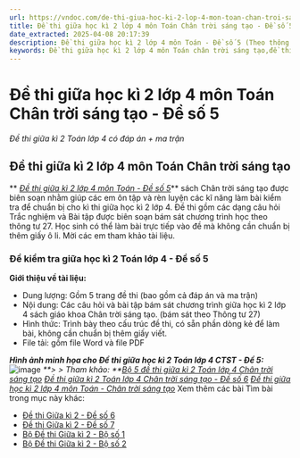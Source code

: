 ```yaml
---
url: https://vndoc.com/de-thi-giua-hoc-ki-2-lop-4-mon-toan-chan-troi-sang-tao-de-so-5-316588
title: Đề thi giữa học kì 2 lớp 4 môn Toán Chân trời sáng tạo - Đề số 5 - Đề thi giữa kì 2 Toán lớp 4 có đáp án + ma trận - VnDoc.com
date_extracted: 2025-04-08 20:17:39
description: Đề thi giữa học kì 2 lớp 4 môn Toán - Đề số 5 (Theo thông tư 27) được biên soạn nhằm hỗ trợ các em học sinh tham khảo, luyện tập để đạt kết quả cao trong kì thi sắp tới.
keywords: Đề thi giữa học kì 2 lớp 4 môn Toán chân trời sáng tạo,đề thi giữa học kì 2 môn Toán lớp 4 chân trời sáng tạo,đề thi giữa học kì 2 lớp 4 Chân trời sáng tạo,đề thi giữa học kì 2 lớp 4,đề thi giữa học kì 2 lớp 4 môn toán,đề thi giữa học kì 2 toán lớp 4,de thi giữa học kì 2 lớp 4 môn toán,đề thi toán giữa học kì 2 lớp 4,ôn tập giữa kì 2 lớp 4 môn Toán,đề thi giữa kì 2 môn toán lớp 4,đề thi giữa kì 2 lớp 4 môn toán
---
```


# Đề thi giữa học kì 2 lớp 4 môn Toán Chân trời sáng tạo - Đề số 5
 _Đề thi giữa kì 2 Toán lớp 4 có đáp án + ma trận_
## Đề thi giữa kì 2 lớp 4 môn Toán Chân trời sáng tạo
** _[Đề thi giữa kì 2 lớp 4 môn Toán - Đề số 5](<https://vndoc.com/de-thi-giua-hoc-ki-2-lop-4-mon-toan-chan-troi-sang-tao-de-so-5-316588>)_** sách Chân trời sáng tạo được biên soạn nhằm giúp các em ôn tập và rèn luyện các kĩ năng làm bài kiểm tra để chuẩn bị cho kì thi giữa học kì 2 lớp 4. Đề thi gồm các dạng câu hỏi Trắc nghiệm và Bài tập được biên soạn bám sát chương trình học theo thông tư 27. Học sinh có thể làm bài trực tiếp vào đề mà không cần chuẩn bị thêm giấy ô li. Mời các em tham khảo tài liệu.
### Đề kiểm tra giữa học kì 2 Toán lớp 4 - Đề số 5
**Giới thiệu về tài liệu:**
  * Dung lượng: Gồm 5 trang đề thi \(bao gồm cả đáp án và ma trận\)
  * Nội dung: Các câu hỏi và bài tập bám sát chương trình giữa học kì 2 lớp 4 sách giáo khoa Chân trời sáng tạo. \(bám sát theo Thông tư 27\)
  * Hình thức: Trình bày theo cấu trúc đề thi, có sẵn phần dòng kẻ để làm bài, không cần chuẩn bị thêm giấy viết.
  * File tải: gồm file Word và file PDF

_**Hình ảnh minh họa cho Đề thi giữa học kì 2 Toán lớp 4 CTST - Đề 5:**_
![image](https://i.vdoc.vn/data/image/2024/03/12/de-thi-giua-hoc-ki-2-Toan-lop-4-CTST-de-5.png)
_**> > Tham khảo: **[Bộ 5 đề thi giữa kì 2 Toán lớp 4 Chân trời sáng tạo](<https://vndoc.com/bo-de-thi-giua-ki-2-mon-toan-lop-4-sach-chan-troi-sang-tao-316011>)_
[ _Đề thi giữa kì 2 Toán lớp 4 Chân trời sáng tạo - Đề số 6_](<https://vndoc.com/de-thi-giua-hoc-ki-2-lop-4-mon-toan-chan-troi-sang-tao-de-so-6-316688>)
[ _Đề thi giữa học kì 2 lớp 4 môn Toán - Chân trời sáng tạo_](<https://vndoc.com/de-kiem-tra-giua-ki-2-toan-lop-4-chan-troi-sang-tao>)
Xem thêm các bài Tìm bài trong mục này khác:
  * [Đề thi Giữa kì 2 - Đề số 6](</de-thi-giua-hoc-ki-2-lop-4-mon-toan-chan-troi-sang-tao-de-so-6-316688>)
  * [Đề thi Giữa kì 2 - Đề số 7](</de-thi-giua-hoc-ki-2-lop-4-mon-toan-chan-troi-sang-tao-de-so-7-316689>)
  * [Bộ Đề thi Giữa kì 2 - Bộ số 1](</bo-de-thi-giua-ki-2-mon-toan-lop-4-sach-chan-troi-sang-tao-316011>)
  * [Bộ Đề thi Giữa kì 2 - Bộ số 2](</bo-de-thi-giua-hoc-ki-2-toan-lop-4-sach-chan-troi-sang-tao-339390>)

